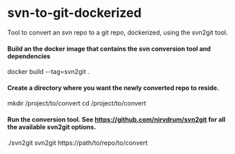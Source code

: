 svn-to-git-dockerized
=====================

Tool to convert an svn repo to a git repo, dockerized, using the svn2git tool.

#### Build an the docker image that contains the svn conversion tool and dependencies
docker build --tag=svn2git .

#### Create a directory where you want the newly converted repo to reside.
mkdir /project/to/convert
cd /project/to/convert

#### Run the conversion tool. See https://github.com/nirvdrum/svn2git for all the available svn2git options.
./svn2git svn2git https://path/to/repo/to/convert
